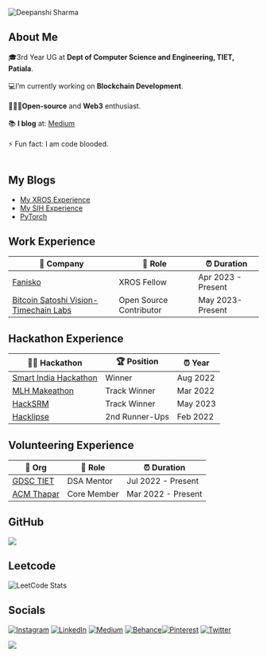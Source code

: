 ![Deepanshi Sharma](https://media.discordapp.net/attachments/806974540139200623/1109742750984835182/Yellow_And_Black_Rosa_Maria_Banner_Linkedln_Banner_2.png?width=1025&height=299)

## About Me
🎓3rd Year UG at **Dept of Computer Science and Engineering, TIET, Patiala**.<br><br>💻I’m currently working on **Blockchain Development**.<br><br>🧑🏻‍💻**Open-source** and **Web3** enthusiast.<br><br> 📚 **I blog** at: [Medium](https://medium.com/@deecodes) <br><br>⚡ Fun fact: I am code blooded.<br><br>




<!-- # 💻 Tech Stack:
![C](https://img.shields.io/badge/c-%2300599C.svg?style=for-the-badge&logo=c&logoColor=white) ![C++](https://img.shields.io/badge/c++-%2300599C.svg?style=for-the-badge&logo=c%2B%2B&logoColor=white) ![CSS3](https://img.shields.io/badge/css3-%231572B6.svg?style=for-the-badge&logo=css3&logoColor=white) ![HTML5](https://img.shields.io/badge/html5-%23E34F26.svg?style=for-the-badge&logo=html5&logoColor=white) ![Python](https://img.shields.io/badge/python-3670A0?style=for-the-badge&logo=python&logoColor=ffdd54) ![R](https://img.shields.io/badge/r-%23276DC3.svg?style=for-the-badge&logo=r&logoColor=white) ![Netlify](https://img.shields.io/badge/netlify-%23000000.svg?style=for-the-badge&logo=netlify&logoColor=#00C7B7) ![MySQL](https://img.shields.io/badge/mysql-%2300f.svg?style=for-the-badge&logo=mysql&logoColor=white) ![NumPy](https://img.shields.io/badge/numpy-%23013243.svg?style=for-the-badge&logo=numpy&logoColor=white) ![Pandas](https://img.shields.io/badge/pandas-%23150458.svg?style=for-the-badge&logo=pandas&logoColor=white) ![PyTorch](https://img.shields.io/badge/PyTorch-%23EE4C2C.svg?style=for-the-badge&logo=PyTorch&logoColor=white) ![scikit-learn](https://img.shields.io/badge/scikit--learn-%23F7931E.svg?style=for-the-badge&logo=scikit-learn&logoColor=white) ![TensorFlow](https://img.shields.io/badge/TensorFlow-%23FF6F00.svg?style=for-the-badge&logo=TensorFlow&logoColor=white) ![Adobe Photoshop](https://img.shields.io/badge/adobephotoshop-%2331A8FF.svg?style=for-the-badge&logo=adobephotoshop&logoColor=white) ![Adobe Illustrator](https://img.shields.io/badge/adobeillustrator-%23FF9A00.svg?style=for-the-badge&logo=adobeillustrator&logoColor=white) ![Adobe Premiere Pro](https://img.shields.io/badge/Adobe%20Premiere%20Pro-9999FF.svg?style=for-the-badge&logo=Adobe%20Premiere%20Pro&logoColor=white) 	![Figma](https://img.shields.io/badge/figma-%23F24E1E.svg?style=for-the-badge&logo=figma&logoColor=white) ![Canva](https://img.shields.io/badge/Canva-%2300C4CC.svg?style=for-the-badge&logo=Canva&logoColor=white) -->

## My Blogs
- [My XROS Experience](https://medium.com/@deecodes/i-extended-the-reality-of-open-source-145f81f39b9d)
- [My SIH Experience](https://deecodes.hashnode.dev/how-not-to-win-sih)
- [PyTorch](https://medium.com/developer-student-clubs-tiet/my-lightening-experience-with-pytorch-c8382b2da2ed)

<!-- ![](https://github-readme-streak-stats.herokuapp.com/?user=deecodess&theme=dark&hide_border=false)<br/> -->
<!-- ![](https://github-readme-stats.vercel.app/api/top-langs/?username=deecodess&theme=dark&hide_border=false&include_all_commits=true&count_private=true&layout=compact) -->

<!-- ## GitHub Trophies
![](https://github-profile-trophy.vercel.app/?username=deecodess&theme=radical&no-frame=false&no-bg=false&margin-w=4) -->



<!-- ### ✍️ Random Dev Quote
![](https://quotes-github-readme.vercel.app/api?type=horizontal&theme=radical)

### 😂 Random Dev Meme
<img src="https://random-memer.herokuapp.com/" width="512px"/> -->

## Work Experience

| 🏢 Company | 💼 Role | ⏰ Duration |
| --- | --- | --- |
| [Fanisko](https://www.cypherock.com) | XROS Fellow | Apr 2023 - Present |
| [Bitcoin Satoshi Vision-Timechain Labs](https://www.google.com) | Open Source Contributor | May 2023-Present |


## Hackathon Experience

| 👩‍💻 Hackathon | 🏆 Position | ⏰ Year |
| --- | --- | --- |
| [Smart India Hackathon](https://www.sih.gov.in/) | Winner | Aug 2022  |
| [MLH Makeathon](https://www.linkedin.com/company/microsoft-learn-student-chapter/) | Track Winner | Mar 2022 |
| [HackSRM](https://hacksrm.tech/) | Track Winner | May 2023 |
| [Hacklipse](https://www.linkedin.com/company/thapar-acm-student-chapter) | 2nd Runner-Ups | Feb 2022 |

## Volunteering Experience

| 🏢 Org | 💼 Role | ⏰ Duration |
| --- | --- | --- |
| [GDSC TIET](https://www.linkedin.com/company/developer-student-club-thapar) | DSA Mentor | Jul 2022 - Present  |
| [ACM Thapar](https://www.linkedin.com/company/thapar-acm-student-chapter) | Core Member | Mar 2022 - Present  |

## GitHub
![](https://github-readme-stats.vercel.app/api?username=deecodess&theme=dark&hide_border=false&include_all_commits=true&count_private=true)<br/>
## Leetcode
![LeetCode Stats](https://leetcard.jacoblin.cool/deecodes05?theme=dark&font=contest)

## Socials
[![Instagram](https://img.shields.io/badge/Instagram-%23E4405F.svg?logo=Instagram&logoColor=white)](https://instagram.com/perks_of_being_dee) [![LinkedIn](https://img.shields.io/badge/LinkedIn-%230077B5.svg?logo=linkedin&logoColor=white)](https://linkedin.com/in/deepanshi-sharma05) [![Medium](https://img.shields.io/badge/Medium-12100E?logo=medium&logoColor=white)](https://medium.com/@deecodes) [![Behance](https://img.shields.io/badge/Behance-1769ff?logo=behance&logoColor=white)](https://behance.net/deepanshisharma10)[![Pinterest](https://img.shields.io/badge/Pinterest-%23E60023.svg?logo=Pinterest&logoColor=white)](https://pinterest.com/deepanshiisharma) [![Twitter](https://img.shields.io/badge/Twitter-%231DA1F2.svg?logo=Twitter&logoColor=white)](https://twitter.com/deepanshii05) 


[![](https://visitcount.itsvg.in/api?id=deecodess&icon=0&color=0)](https://visitcount.itsvg.in)